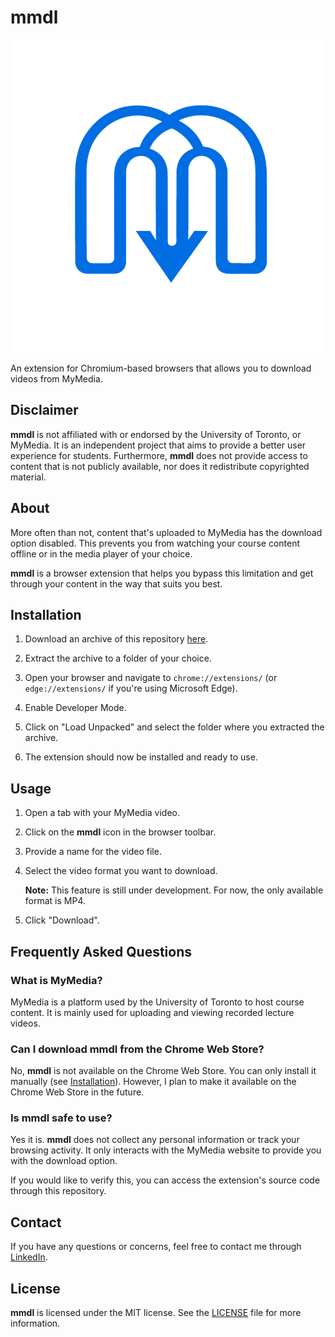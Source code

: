 # mmdl

![logo](assets/logo-small.png)

An extension for Chromium-based browsers that allows you to download videos from MyMedia.

## Disclaimer

**mmdl** is not affiliated with or endorsed by the University of Toronto, or MyMedia. It is an independent project that aims to provide a better user experience for students. Furthermore, **mmdl** does not provide access to content that is not publicly available, nor does it redistribute copyrighted material.

## About

More often than not, content that's uploaded to MyMedia has the download option disabled. This prevents you from watching your course content offline or in the media player of your choice.

**mmdl** is a browser extension that helps you bypass this limitation and get through your content in the way that suits you best.

## Installation

1. Download an archive of this repository [here](#).

2. Extract the archive to a folder of your choice.

3. Open your browser and navigate to `chrome://extensions/` (or `edge://extensions/` if you're using Microsoft Edge).

4. Enable Developer Mode.

5. Click on "Load Unpacked" and select the folder where you extracted the archive.

6. The extension should now be installed and ready to use.

## Usage

1. Open a tab with your MyMedia video.

2. Click on the **mmdl** icon in the browser toolbar.

3. Provide a name for the video file.

4. Select the video format you want to download.

    **Note:** This feature is still under development. For now, the only available format is MP4.

5. Click "Download".

## Frequently Asked Questions

### What is MyMedia?

MyMedia is a platform used by the University of Toronto to host course content. It is mainly used for uploading and viewing recorded lecture videos.

### Can I download **mmdl** from the Chrome Web Store?

No, **mmdl** is not available on the Chrome Web Store. You can only install it manually (see [Installation](#installation)). However, I plan to make it available on the Chrome Web Store in the future.

### Is **mmdl** safe to use?

Yes it is. **mmdl** does not collect any personal information or track your browsing activity. It only interacts with the MyMedia website to provide you with the download option.

If you would like to verify this, you can access the extension's source code through this repository.

## Contact

If you have any questions or concerns, feel free to contact me through  [LinkedIn](https://www.linkedin.com/in/ashenafee).

## License

**mmdl** is licensed under the MIT license. See the [LICENSE](LICENSE) file for more information.
